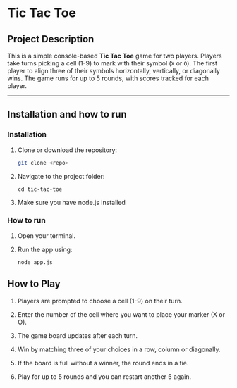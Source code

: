 # Tic Tac Toe

## Project Description
This is a simple console-based **Tic Tac Toe** game for two players. Players take turns picking a cell (1-9) to mark with their symbol (`X` or `O`). The first player to align three of their symbols horizontally, vertically, or diagonally wins. The game runs for up to 5 rounds, with scores tracked for each player.

---

## Installation and how to run

### Installation
1. Clone or download the repository:
   ```bash
   git clone <repo>
   ```

2. Navigate to the project folder:
    ```
    cd tic-tac-toe
    ```
3. Make sure you have node.js installed

### How to run

1.  Open your terminal.

2.  Run the app using:
    ```
    node app.js
    ```

## How to Play
1. Players are prompted to choose a cell (1-9) on their turn.

2. Enter the number of the cell where you want to place your marker (X or O).

3. The game board updates after each turn.

4. Win by matching three of your choices in a row, column or diagonally.

5. If the board is full without a winner, the round ends in a tie.

6. Play for up to 5 rounds and you can restart another 5 again.